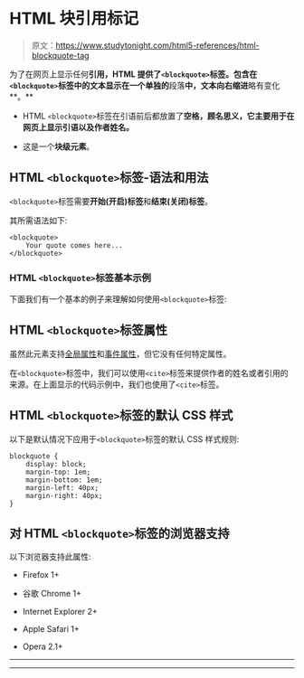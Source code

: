 # HTML 块引用标记

> 原文：<https://www.studytonight.com/html5-references/html-blockquote-tag>

为了在网页上显示任何**引用，HTML 提供了`<blockquote>`标签。包含在`<blockquote>`标签中的文本显示在一个单独的**段落**中，文本向右缩进**略有变化**。**

*   HTML `<blockquote>`标签在引语前后都放置了**空格，顾名思义，它主要用于在网页上显示引语以及作者姓名。**

*   这是一个**块级元素**。

## HTML `<blockquote>`标签-语法和用法

`<blockquote>`标签需要**开始(开启)标签**和**结束(关闭)标签**。

其所需语法如下:

```
<blockquote>
    Your quote comes here...
</blockquote> 
```

### HTML `<blockquote>`标签基本示例

下面我们有一个基本的例子来理解如何使用`<blockquote>`标签:

## HTML `<blockquote>`标签属性

虽然此元素支持[全局属性](https://www.studytonight.com/html5-references/html-global-attributes)和[事件属性](https://www.studytonight.com/html5-references/html-event-attributes)，但它没有任何特定属性。

在`<blockquote>`标签中，我们可以使用`<cite>`标签来提供作者的姓名或者引用的来源。在上面显示的代码示例中，我们也使用了`<cite>`标签。

## HTML `<blockquote>`标签的默认 CSS 样式

以下是默认情况下应用于`<blockquote>`标签的默认 CSS 样式规则:

```
blockquote {
    display: block;
    margin-top: 1em;
    margin-bottom: 1em;
    margin-left: 40px;
    margin-right: 40px;
}
```

## 对 HTML `<blockquote>`标签的浏览器支持

以下浏览器支持此属性:

*   Firefox 1+

*   谷歌 Chrome 1+

*   Internet Explorer 2+

*   Apple Safari 1+

*   Opera 2.1+

* * *

* * *